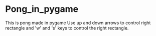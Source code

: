 # Pong_in_pygame
This is pong made in pygame
Use up and down arrows to control right rectangle and 'w' and 's' keys to control the right rectangle.
